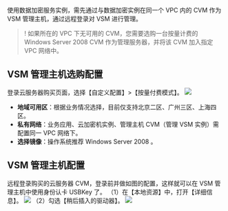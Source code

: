 使用数据加密服务实例，需先通过与数据加密实例在同一个 VPC 内的 CVM 作为 VSM 管理主机，通过远程登录对 VSM 进行管理。
>! 如果所在的 VPC 下无可用的 CVM，您需要选购一台按量计费的 Windows Server 2008 CVM 作为管理服务器，并将该 CVM 加入指定 VPC 网络中。

## VSM 管理主机选购配置
登录云服务器购买页面，选择【自定义配置】>【按量付费模式】。
![](https://main.qcloudimg.com/raw/7be9ade3eba0bc3e543374da11207799.png)
- **地域可用区**：根据业务情况选择，目前仅支持北京二区、广州三区、上海四区。
- **私有网络**：业务应用、云加密机实例、管理主机 CVM（管理 VSM 实例）需配置同一 VPC 网络下。
- **选择镜像**：操作系统推荐 Windows Server 2008 。


## VSM 管理主机配置
远程登录购买的云服务器 CVM，登录前并做如图的配置，这样就可以在 VSM 管理主机中使用身份认卡 USBKey 了。 
（1）在【本地资源】中，打开【详细信息】。
![](https://main.qcloudimg.com/raw/1b43fa63182fa686294e7f4b38ea96ce.png)
（2）勾选【稍后插入的驱动器】。
![](https://main.qcloudimg.com/raw/0fb087c988a774be8eb2180121e90260.png)
